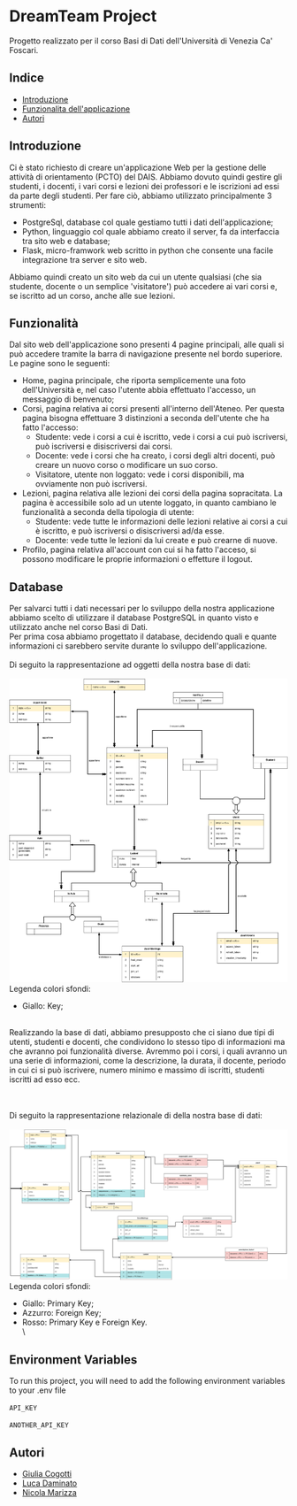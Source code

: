
# DreamTeam Project

Progetto realizzato per il corso Basi di Dati dell'Università di Venezia Ca' Foscari.





## Indice

* [Introduzione](##Introduzione)
* [Funzionalita dell'applicazione](##Funzionalità)
* [Autori](##Autori)
## Introduzione

Ci è stato richiesto di creare un'applicazione Web per la gestione delle attività di orientamento (PCTO) del DAIS.
Abbiamo dovuto quindi gestire gli studenti, i docenti, i vari corsi e lezioni dei professori e le iscrizioni ad essi da parte degli studenti.
Per fare ciò, abbiamo utilizzato principalmente 3 strumenti:
* PostgreSql, database col quale gestiamo tutti i dati dell'applicazione;
* Python, linguaggio col quale abbiamo creato il server, fa da interfaccia tra sito web e database;
* Flask, micro-framwork web scritto in python che consente una facile integrazione tra server e sito web.

Abbiamo quindi creato un sito web da cui un utente qualsiasi (che sia studente, docente o un semplice 'visitatore') può accedere ai vari corsi e, se iscritto ad un corso, anche alle sue lezioni.
## Funzionalità

Dal sito web dell'applicazione sono presenti 4 pagine principali, alle quali si può accedere tramite la barra di navigazione presente nel bordo superiore.
Le pagine sono le seguenti:
* Home, pagina principale, che riporta semplicemente una foto dell'Università e, nel caso l'utente abbia effettuato l'accesso, un messaggio di benvenuto;
* Corsi, pagina relativa ai corsi presenti all'interno dell'Ateneo. Per questa pagina bisogna effettuare 3 distinzioni a seconda dell'utente che ha fatto l'accesso:
    * Studente: vede i corsi a cui è iscritto, vede i corsi a cui può iscriversi, può iscriversi e disiscriversi dai corsi.
    * Docente: vede i corsi che ha creato, i corsi degli altri docenti, può creare un nuovo corso o modificare un suo corso.
    * Visitatore, utente non loggato: vede i corsi disponibili, ma ovviamente non può iscriversi.
* Lezioni, pagina relativa alle lezioni dei corsi della pagina sopracitata. La pagina è accessibile solo ad un utente loggato, in quanto cambiano le funzionalità a seconda della tipologia di utente:
    * Studente: vede tutte le informazioni delle lezioni relative ai corsi a cui è iscritto, e può iscriversi o disiscriversi ad/da esse.
    * Docente: vede tutte le lezioni da lui create e può crearne di nuove.
* Profilo, pagina relativa all'account con cui si ha fatto l'acceso, si possono modificare le proprie informazioni o effetture il logout.


## Database

Per salvarci tutti i dati necessari per lo sviluppo della nostra applicazione abbiamo scelto di utilizzare il database PostgreSQL in quanto visto e utilizzato anche nel corso Basi di Dati.\
Per prima cosa abbiamo progettato il database, decidendo quali e quante informazioni ci sarebbero servite durante lo sviluppo dell'applicazione.\
\
Di seguito la rappresentazione ad oggetti della nostra base di dati:
\
\
![Rappresentazione grafica ad oggetti](https://github.com/nicolamarizza/DbProject/blob/main/docs/SchemaOggetti.png)
\
Legenda colori sfondi:
* Giallo: Key;

\
Realizzando la base di dati, abbiamo presupposto che ci siano due tipi di utenti, studenti e docenti, che condividono lo stesso tipo di informazioni ma che avranno poi funzionalità diverse.
Avremmo poi i corsi, i quali avranno un una serie di informazioni, come la descrizione, la durata, il docente, periodo in cui ci si può iscrivere, numero minimo e massimo di iscritti, studenti iscritti ad esso ecc.




\
\
Di seguito la rappresentazione relazionale di della nostra base di dati:
\
\
![Rappresentazione grafica relazionale](https://github.com/nicolamarizza/DbProject/blob/main/docs/SchemaRelazionale.png)
\
Legenda colori sfondi:
* Giallo: Primary Key;
* Azzurro: Foreign Key;
* Rosso: Primary Key e Foreign Key.
\
\


## Environment Variables

To run this project, you will need to add the following environment variables to your .env file

`API_KEY`

`ANOTHER_API_KEY`


## Autori

- [Giulia Cogotti](https://github.com/cogotti-giulia)
- [Luca Daminato](https://github.com/daminella)
- [Nicola Marizza](https://github.com/nicolamarizza)

